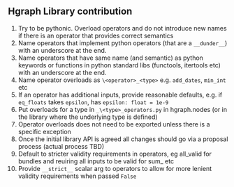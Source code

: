 Hgraph Library contribution
---------------------------

1. Try to be pythonic. Overload operators and do not introduce new names if there is an operator that provides correct semantics
2. Name operators that implement python operators (that are a `__dunder__`) with an underscore at the end.
3. Name operators that have same name (and semantic) as python keywords or functions in python standard libs (functools, itertools etc) with an underscore at the end.
4. Name operator overloads as `\<operator>_<type>` e.g. `add_dates`, `min_int` etc
5. If an operator has additional inputs, provide reasonable defaults, e.g. if `eq_floats` takes `epsilon`, has `epsilon: float = 1e-9`
6. Put overloads for a type in `_\<type>_operators.py` in hgraph.nodes (or in the library where the underlying type is defined)
7. Operator overloads does not need to be exported unless there is a specific exception
8. Once the initial library API is agreed all changes should go via a proposal process (actual process TBD)
9. Default to stricter validity requirements in operators, eg all_valid for bundles and reuiring all inputs to be valid for sum_ etc
10. Provide `__strict__` scalar arg to operators to allow for more lenient validity requirements when passed `False`
